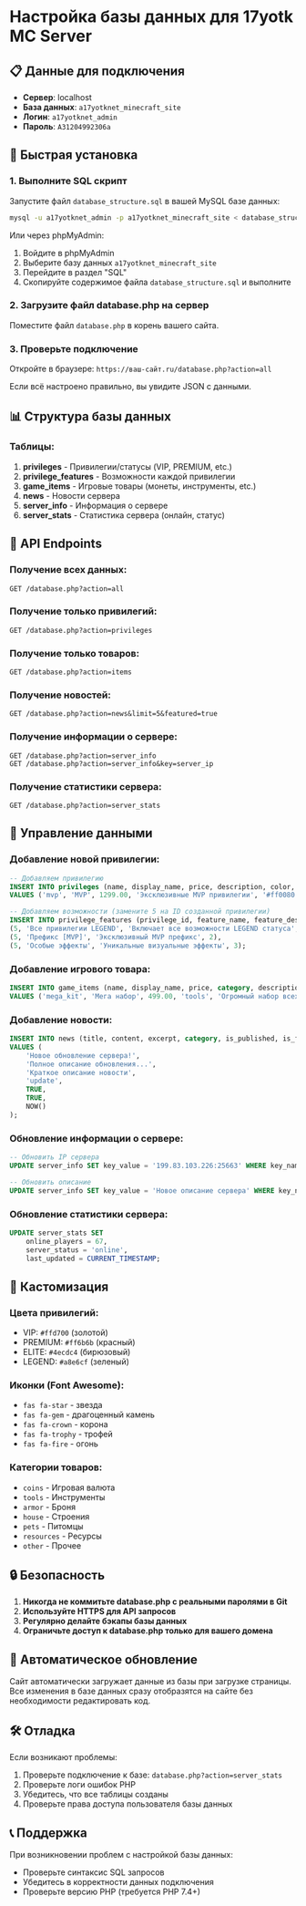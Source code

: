 # Настройка базы данных для 17yotk MC Server

## 📋 Данные для подключения

- **Сервер**: localhost
- **База данных**: `a17yotknet_minecraft_site`
- **Логин**: `a17yotknet_admin`
- **Пароль**: `A31204992306a`

## 🚀 Быстрая установка

### 1. Выполните SQL скрипт

Запустите файл `database_structure.sql` в вашей MySQL базе данных:

```bash
mysql -u a17yotknet_admin -p a17yotknet_minecraft_site < database_structure.sql
```

Или через phpMyAdmin:
1. Войдите в phpMyAdmin
2. Выберите базу данных `a17yotknet_minecraft_site`
3. Перейдите в раздел "SQL"
4. Скопируйте содержимое файла `database_structure.sql` и выполните

### 2. Загрузите файл database.php на сервер

Поместите файл `database.php` в корень вашего сайта.

### 3. Проверьте подключение

Откройте в браузере: `https://ваш-сайт.ru/database.php?action=all`

Если всё настроено правильно, вы увидите JSON с данными.

## 📊 Структура базы данных

### Таблицы:

1. **privileges** - Привилегии/статусы (VIP, PREMIUM, etc.)
2. **privilege_features** - Возможности каждой привилегии
3. **game_items** - Игровые товары (монеты, инструменты, etc.)
4. **news** - Новости сервера
5. **server_info** - Информация о сервере
6. **server_stats** - Статистика сервера (онлайн, статус)

## 🔧 API Endpoints

### Получение всех данных:
```
GET /database.php?action=all
```

### Получение только привилегий:
```
GET /database.php?action=privileges
```

### Получение только товаров:
```
GET /database.php?action=items
```

### Получение новостей:
```
GET /database.php?action=news&limit=5&featured=true
```

### Получение информации о сервере:
```
GET /database.php?action=server_info
GET /database.php?action=server_info&key=server_ip
```

### Получение статистики сервера:
```
GET /database.php?action=server_stats
```

## 📝 Управление данными

### Добавление новой привилегии:

```sql
-- Добавляем привилегию
INSERT INTO privileges (name, display_name, price, description, color, icon, sort_order) 
VALUES ('mvp', 'MVP', 1299.00, 'Эксклюзивные MVP привилегии', '#ff0080', 'fas fa-fire', 5);

-- Добавляем возможности (замените 5 на ID созданной привилегии)
INSERT INTO privilege_features (privilege_id, feature_name, feature_description, sort_order) VALUES
(5, 'Все привилегии LEGEND', 'Включает все возможности LEGEND статуса', 1),
(5, 'Префикс [MVP]', 'Эксклюзивный MVP префикс', 2),
(5, 'Особые эффекты', 'Уникальные визуальные эффекты', 3);
```

### Добавление игрового товара:

```sql
INSERT INTO game_items (name, display_name, price, category, description, icon, sort_order) 
VALUES ('mega_kit', 'Мега набор', 499.00, 'tools', 'Огромный набор всех инструментов', 'fas fa-toolbox', 10);
```

### Добавление новости:

```sql
INSERT INTO news (title, content, excerpt, category, is_published, is_featured, published_at) 
VALUES (
    'Новое обновление сервера!', 
    'Полное описание обновления...',
    'Краткое описание новости',
    'update', 
    TRUE, 
    TRUE, 
    NOW()
);
```

### Обновление информации о сервере:

```sql
-- Обновить IP сервера
UPDATE server_info SET key_value = '199.83.103.226:25663' WHERE key_name = 'server_ip';

-- Обновить описание
UPDATE server_info SET key_value = 'Новое описание сервера' WHERE key_name = 'server_description';
```

### Обновление статистики сервера:

```sql
UPDATE server_stats SET 
    online_players = 67, 
    server_status = 'online',
    last_updated = CURRENT_TIMESTAMP;
```

## 🎨 Кастомизация

### Цвета привилегий:
- VIP: `#ffd700` (золотой)
- PREMIUM: `#ff6b6b` (красный)
- ELITE: `#4ecdc4` (бирюзовый)
- LEGEND: `#a8e6cf` (зеленый)

### Иконки (Font Awesome):
- `fas fa-star` - звезда
- `fas fa-gem` - драгоценный камень
- `fas fa-crown` - корона
- `fas fa-trophy` - трофей
- `fas fa-fire` - огонь

### Категории товаров:
- `coins` - Игровая валюта
- `tools` - Инструменты
- `armor` - Броня
- `house` - Строения
- `pets` - Питомцы
- `resources` - Ресурсы
- `other` - Прочее

## 🔒 Безопасность

1. **Никогда не коммитьте database.php с реальными паролями в Git**
2. **Используйте HTTPS для API запросов**
3. **Регулярно делайте бэкапы базы данных**
4. **Ограничьте доступ к database.php только для вашего домена**

## 📱 Автоматическое обновление

Сайт автоматически загружает данные из базы при загрузке страницы. Все изменения в базе данных сразу отобразятся на сайте без необходимости редактировать код.

## 🛠 Отладка

Если возникают проблемы:

1. Проверьте подключение к базе: `database.php?action=server_stats`
2. Проверьте логи ошибок PHP
3. Убедитесь, что все таблицы созданы
4. Проверьте права доступа пользователя базы данных

## 📞 Поддержка

При возникновении проблем с настройкой базы данных:
- Проверьте синтаксис SQL запросов
- Убедитесь в корректности данных подключения
- Проверьте версию PHP (требуется PHP 7.4+)